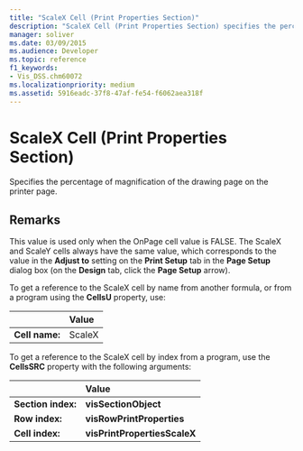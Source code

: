 ```yaml
---
title: "ScaleX Cell (Print Properties Section)"
description: "ScaleX Cell (Print Properties Section) specifies the percentage of magnification of the drawing page on the printer page."
manager: soliver
ms.date: 03/09/2015
ms.audience: Developer
ms.topic: reference
f1_keywords:
- Vis_DSS.chm60072
ms.localizationpriority: medium
ms.assetid: 5916eadc-37f8-47af-fe54-f6062aea318f
---
```


# ScaleX Cell (Print Properties Section)

Specifies the percentage of magnification of the drawing page on the printer page.
  
## Remarks

This value is used only when the OnPage cell value is FALSE. The ScaleX and ScaleY cells always have the same value, which corresponds to the value in the **Adjust to** setting on the **Print Setup** tab in the **Page Setup** dialog box (on the **Design** tab, click the **Page Setup** arrow). 
  
To get a reference to the ScaleX cell by name from another formula, or from a program using the **CellsU** property, use: 
  
||Value |
|:-----|:-----|
|**Cell name:**  <br/> |ScaleX  <br/> |
   
To get a reference to the ScaleX cell by index from a program, use the **CellsSRC** property with the following arguments: 
  
||Value |
|:-----|:-----|
|**Section index:**  <br/> |**visSectionObject** <br/> |
|**Row index:**  <br/> |**visRowPrintProperties** <br/> |
|**Cell index:**  <br/> |**visPrintPropertiesScaleX** <br/> |
   

